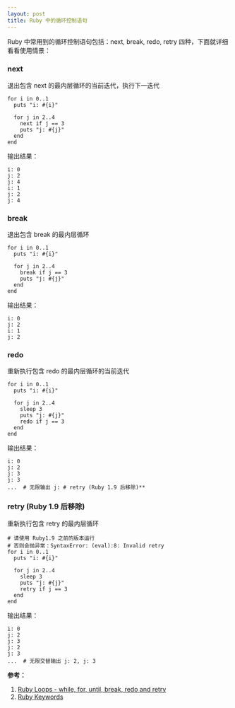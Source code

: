 ```yaml
---
layout: post
title: Ruby 中的循环控制语句
---
```


Ruby 中常用到的循环控制语句包括：next, break, redo, retry 四种，下面就详细看看使用情景：

### next
退出包含 next 的最内层循环的当前迭代，执行下一迭代

    for i in 0..1
      puts "i: #{i}"

      for j in 2..4
        next if j == 3
        puts "j: #{j}"
      end
    end

输出结果：

    i: 0
    j: 2
    j: 4
    i: 1
    j: 2
    j: 4

### break
退出包含 break 的最内层循环

    for i in 0..1
      puts "i: #{i}"

      for j in 2..4
        break if j == 3
        puts "j: #{j}"
      end
    end

输出结果：

    i: 0
    j: 2
    i: 1
    j: 2

### redo
重新执行包含 redo 的最内层循环的当前迭代

    for i in 0..1
      puts "i: #{i}"

      for j in 2..4
        sleep 3
        puts "j: #{j}"
        redo if j == 3
      end
    end

输出结果：

    i: 0
    j: 2
    j: 3
    j: 3
    ...  # 无限输出 j: # retry (Ruby 1.9 后移除)**

### retry (Ruby 1.9 后移除)
重新执行包含 retry 的最内层循环

    # 请使用 Ruby1.9 之前的版本运行
    # 否则会抛异常：SyntaxError: (eval):8: Invalid retry
    for i in 0..1
      puts "i: #{i}"

      for j in 2..4
        sleep 3
        puts "j: #{j}"
        retry if j == 3
      end
    end

输出结果：

    i: 0
    j: 2
    j: 3
    j: 2
    j: 3
    ...  # 无限交替输出 j: 2, j: 3

**参考：**

1. [Ruby Loops - while, for, until, break, redo and retry](http://www.tutorialspoint.com/ruby/ruby_loops.htm)
2. [Ruby Keywords](http://ruby-doc.org/docs/keywords/1.9/)
